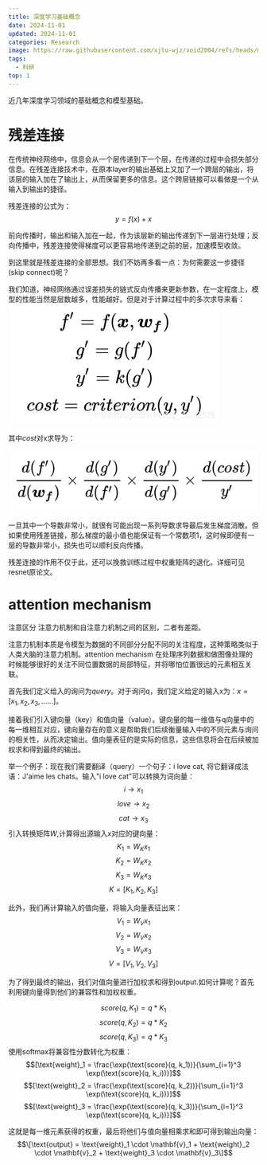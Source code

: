 ```yaml
---
title: 深度学习基础概念
date: 2024-11-01
updated: 2024-11-01
categories: Research
image: https://raw.githubusercontent.com/xjtu-wjz/void2004/refs/heads/main/pics_for_post/deep-learning_basic.webp
tags:
  - 科研
top: 1
---
```


近几年深度学习领域的基础概念和模型基础。

# 残差连接
在传统神经网络中，信息会从一个层传递到下一个层，在传递的过程中会损失部分信息。在残差连接技术中，在原本layer的输出基础上又加了一个跨层的输出，将该层的输入加在了输出上，从而保留更多的信息。这个跨层链接可以看做是一个从输入到输出的捷径。

残差连接的公式为：
$$y=f(x)+x$$

前向传播时，输出和输入加在一起，作为该层新的输出传递到下一层进行处理；反向传播中，残差连接使得梯度可以更容易地传递到之前的层，加速模型收敛。

到这里就是残差连接的全部思想。我们不妨再多看一点：为何需要这一步捷径(skip connect)呢？

我们知道，神经网络通过误差损失的链式反向传播来更新参数，在一定程度上，模型的性能当然是层数越多，性能越好。但是对于计算过程中的多次求导来看：
![alt text](../../materials/8fbd303ea5c929ef86273491a7099059.png)

其中$cost$对x求导为：

![alt text](../../materials/8adaaf0a702c5b3a00c7c3071016c58c.png)

一旦其中一个导数非常小，就很有可能出现一系列导数求导最后发生梯度消散。但如果使用残差链接，那么梯度的最小值也能保证有一个常数项1，这时候即便有一层的导数非常小，损失也可以顺利反向传播。

残差连接的作用不仅于此，还可以挽救训练过程中权重矩阵的退化。详细可见resnet原论文。


# attention mechanism
注意区分 注意力机制和自注意力机制之间的区别，二者有差距。

注意力机制本质是令模型为数据的不同部分分配不同的关注程度，这种策略类似于人类大脑的注意力机制。attention mechanism 在处理序列数据和做图像处理的时候能够很好的关注不同位置数据的局部特征，并将哪怕位置很远的元素相互关联。

首先我们定义给入的询问为$query$。对于询问q，我们定义给定的输入x为：$x=[x_{1},x_{2},x_{3},......]$。

接着我们引入键向量（key）和值向量（value）。键向量的每一维值与q向量中的每一维相互对应，键向量存在的意义是帮助我们后续衡量输入中的不同元素与询问的相关性，从而决定输出。值向量表征的是实际的信息，这些信息将会在后续被加权求和得到最终的输出。

举一个例子：现在我们需要翻译（query）一个句子：i love cat, 将它翻译成法语：J'aime les chats。输入"i love cat"可以转换为词向量：
$$i → x_1$$
$$love → x_2$$
$$cat → x_3$$
引入转换矩阵$W$,计算得出源输入$x$对应的键向量：
$$K_1=W_K x_{1}$$
$$K_2=W_K x_{2}$$
$$K_3=W_K x_{3}$$
$$K=[K_1,K_2,K_3]$$

此外，我们再计算输入的值向量，将输入向量表征出来：
$$V_1=W_V x_{1}$$
$$V_2=W_V x_{2}$$
$$V_3=W_V x_{3}$$
$$V=[V_1,V_2,V_3]$$

为了得到最终的输出，我们对值向量进行加权求和得到output.如何计算呢？首先利用键向量得到他们的兼容性和加权权重。

$$score(q,K_1)=q*K_1$$
$$score(q,K_2)=q*K_2$$
$$score(q,K_3)=q*K_3$$
使用softmax将兼容性分数转化为权重：
$$[\text{weight}_1 = \frac{\exp(\text{score}(q, k_1))}{\sum_{i=1}^3 \exp(\text{score}(q, k_i))}]$$
$$[\text{weight}_2 = \frac{\exp(\text{score}(q, k_2))}{\sum_{i=1}^3 \exp(\text{score}(q, k_i))}]$$
$$[\text{weight}_3 = \frac{\exp(\text{score}(q, k_3))}{\sum_{i=1}^3 \exp(\text{score}(q, k_i))}]$$

这就是每一维元素获得的权重，最后将他们与值向量相乘求和即可得到输出向量：
$$\[\text{output} = \text{weight}_1 \cdot \mathbf{v}_1 + \text{weight}_2 \cdot \mathbf{v}_2 + \text{weight}_3 \cdot \mathbf{v}_3\]$$